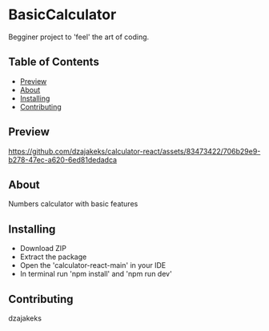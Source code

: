 # BasicCalculator
Begginer project to 'feel' the art of coding. 

## Table of Contents

- [Preview](#preview)
- [About](#about)
- [Installing](#installing)
- [Contributing](#contributing)

## Preview
https://github.com/dzajakeks/calculator-react/assets/83473422/706b29e9-b278-47ec-a620-6ed81dedadca

## About
Numbers calculator with basic features

## Installing
- Download ZIP
- Extract the package
- Open the 'calculator-react-main' in your IDE
- In terminal run 'npm install' and 'npm run dev'

## Contributing
dzajakeks
